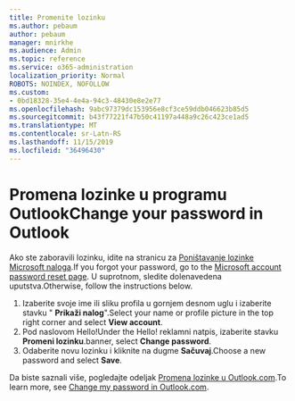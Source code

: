 ```yaml
---
title: Promenite lozinku
ms.author: pebaum
author: pebaum
manager: mnirkhe
ms.audience: Admin
ms.topic: reference
ms.service: o365-administration
localization_priority: Normal
ROBOTS: NOINDEX, NOFOLLOW
ms.custom:
- 0bd18328-35e4-4e4a-94c3-48430e8e2e77
ms.openlocfilehash: 9abc97379dc153956e8cf3ce59ddb046623b85d5
ms.sourcegitcommit: b43f77221f47b50c41197a448a9c26c423ce1ad5
ms.translationtype: MT
ms.contentlocale: sr-Latn-RS
ms.lasthandoff: 11/15/2019
ms.locfileid: "36496430"
---
```

# <a name="change-your-password-in-outlook"></a><span data-ttu-id="9d8a7-102">Promena lozinke u programu Outlook</span><span class="sxs-lookup"><span data-stu-id="9d8a7-102">Change your password in Outlook</span></span>

<span data-ttu-id="9d8a7-103">Ako ste zaboravili lozinku, idite na stranicu za [Poništavanje lozinke Microsoft naloga](https://go.microsoft.com/fwlink/p/?linkid=841909).</span><span class="sxs-lookup"><span data-stu-id="9d8a7-103">If you forgot your password, go to the [Microsoft account password reset page](https://go.microsoft.com/fwlink/p/?linkid=841909).</span></span> <span data-ttu-id="9d8a7-104">U suprotnom, sledite dolenavedena uputstva.</span><span class="sxs-lookup"><span data-stu-id="9d8a7-104">Otherwise, follow the instructions below.</span></span>
  
1. <span data-ttu-id="9d8a7-105">Izaberite svoje ime ili sliku profila u gornjem desnom uglu i izaberite stavku " **Prikaži nalog**".</span><span class="sxs-lookup"><span data-stu-id="9d8a7-105">Select your name or profile picture in the top right corner and select **View account**.</span></span>
2. <span data-ttu-id="9d8a7-106">Pod naslovom Hello!</span><span class="sxs-lookup"><span data-stu-id="9d8a7-106">Under the Hello!</span></span> <span data-ttu-id="9d8a7-107">reklamni natpis, izaberite stavku **Promeni lozinku**.</span><span class="sxs-lookup"><span data-stu-id="9d8a7-107">banner, select **Change password**.</span></span>
3. <span data-ttu-id="9d8a7-108">Odaberite novu lozinku i kliknite na dugme **Sačuvaj**.</span><span class="sxs-lookup"><span data-stu-id="9d8a7-108">Choose a new password and select **Save**.</span></span>

<span data-ttu-id="9d8a7-109">Da biste saznali više, pogledajte odeljak [Promena lozinke u Outlook.com](https://support.office.com/article/2138d690-811c-4545-b2f3-e4dbe80c9735.aspx).</span><span class="sxs-lookup"><span data-stu-id="9d8a7-109">To learn more, see [Change my password in Outlook.com](https://support.office.com/article/2138d690-811c-4545-b2f3-e4dbe80c9735.aspx).</span></span>